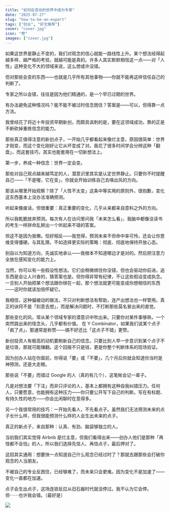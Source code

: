 ```yaml
---
title: "如何在变动的世界中成为专家"
date: "2025-07-27"
slug: "how-to-be-an-expert"
tags: ["创业", "好文推荐"]
cover: "cover.jpg"
icon: "😎"
images: ["cover.jpg"]
---
```

如果这世界是静止不变的，我们对观念的信心就能一路线性上升。某个想法经得起越多样、越严格的考验，就越可能是真的。许多人其实默默相信这一点——对「人性」这种变化不大的领域来说，这么想或许没错。



但对那些会变的东西——也就是几乎所有其他事物——你就不能再这样信任自己的判断了。



专家之所以会错，往往是因为他们精通的，是一个早已过期的世界。



有办法避免这种情况吗？能不能不被过时信念困住？答案是——可以，但得靠一点方法。



我曾经花了将近十年投资早期新创，而颇具讽刺的是，要在这领域成功，靠的正是不断砍掉重练信念的能力。



那些真正值得注意的新创点子，一开始几乎都看起来像烂主意，原因很简单：世界才刚变，而这个变化刚好让它从坏变成了对。我花了很多时间学会分辨这种「翻盘」，而这套技巧，其实也能套用在一切新想法上。



第一步，养成一种信念：世界一定会变。



那些对自己观点越来越笃定的人，潜意识里其实是认定世界静止。只要你不时提醒自己——「不是喔，它在变」，你就会开始训练自己去嗅出风的方向。



那该从哪里开始观察？除了「人性不太变」这条中等实用的原则外，很抱歉，变化这东西基本上没办法准确预测。



听起来像废话，但很重要：真正重要的变化，几乎从来都来自意料之外的方向。



所以我乾脆放弃预测。每次有人在访问里问我「未来怎么看」，我脑中都像没读书的考生一样拼命乱掰出一个听起来不错的答案。



但这不是因为我懒。恰好相反——我觉得，预测未来不但命中率可怜，还会让你思维变得僵硬。与其乱猜，不如选择更实际的策略：彻底、彻底地保持开放心态。



别自以为知道方向，先诚实地承认——我根本不知道哪边才是对的。然后把注意力全放在感知变化的能力上。



当然，你可以有一些假设性想法。它们会稍微绑住你没错，但也会驱动你前进。追东西是会让人兴奋的，猜答案也是。但你得非常有纪律，不让这些假设变成执念。
一旦别人开始把某个想法跟你绑在一起，那个想法就更可能变成你想相信的东西——这时你就该加倍怀疑它。



我相信，这种偏被动的做法，不只对判断想法有帮助，连产出想法也一样管用。真正的诀窍不是「刻意去想」，而是解决问题时，不打断那些莫名冒出来的直觉。



那些变化的风，常从某个领域专家的潜意识中吹出来。只要你对某件事够熟，一个突然跳出来的怪念头，几乎都有价值。
在 Y Combinator，如果我们说某个点子「疯了点」，那通常是称赞——搞不好还比「这点子不错」更赞。



新创投资人有极高的动机要刷新自己的信念。只要比别人早一步意识到某个点子不是垃圾，那就可能赚翻。这个回报不只是钱，更是你整个判断体系的现场验证。



因为创办人站在你面前，你得说「要」或「不要」，几个月后你就会知道你当时是神预测，还是大走眼。



那些说「不要」而错过 Google 的人（真的有几个），这笔帐会记一辈子。



凡是对想法要「下注」而非只评论的人，基本上都拥有这种自我纠错压力。任何人，只要愿意，也能拥有这种压力——你只要公开写下自己的判断。写在有标题、有持久性的地方——你会比闲聊时在意得多。



另一个我很常用的技巧：一开始先看人，不先看点子。虽然我们无法预测未来的点子长什么样，但我很能预测什么样的人会生出未来的点子。



真正的新点子，来自那种：认真、有劲、脑袋够独立的人。



当初我们其实觉得 Airbnb 是烂主意，但我们看得出来——创办人他们是那种「再怪都不会怕」的人，所以我们选择先信人、再信点子，最后押对了。



这招其实通用：想要快一点知道自己什么观念已经过时了？那就去跟那些会打破你观念的人当朋友。



不被自己的专业反困住，已经够难了，而未来只会更难。因为变化不是加速了——变化一直都在加速。



点子会生出点子，这场连锁反应从旧石器时代就没停过。我不认为它会停。
但⋯⋯也许我会错。（最好是）




![](https://prod-files-secure.s3.us-west-2.amazonaws.com/112d0858-5090-4d34-a606-b75eb8d65fd2/46476355-9cf3-4e99-9b7a-3531bc426380/1000202064.png?X-Amz-Algorithm=AWS4-HMAC-SHA256&X-Amz-Content-Sha256=UNSIGNED-PAYLOAD&X-Amz-Credential=ASIAZI2LB466RGW6H67O%2F20250727%2Fus-west-2%2Fs3%2Faws4_request&X-Amz-Date=20250727T192926Z&X-Amz-Expires=3600&X-Amz-Security-Token=IQoJb3JpZ2luX2VjEE4aCXVzLXdlc3QtMiJGMEQCIHnc36Yo400tbL%2BIoMDfbK1t%2FFmftLzKZPu4wFR8qVC8AiBWc3goUGlUjLjuByQ7hU8pATlapydm1jJwzWfkesHCFCr%2FAwh3EAAaDDYzNzQyMzE4MzgwNSIMAHDomA6Oi1Sj663JKtwDX2hJ4k3t8BgtAihTWfUkRZQIT%2FlVJIFGwWVoe%2FTLFc7RUxLFQM6SaLce9dnCV9U%2FHAzGZV2C4a8YEdlmmsXMkGTXuvaoi7hTXpCNjWToKNnwOR410%2FUTw2jIi%2B5dYfCKgTy8q3lzXzaIHMQHeITQIY68QpIzQitokXLjkDzhT5S5Bm%2BV%2FN8mKvLtAj0XEgI1X85sOFp3VCes0RuUQba%2BKd7gWHevOQpnwpffTgAofnnk7g3O5InVJUIbVwqe%2FBCZrSulrLeMlzYtlPcVXnpz2lXVjCHnArVZ3XpCLjgRsl0aWJxAVeU0HCM13TyyKTN%2BEm%2FjVdd3PHA1kOgUH6cEkO0DSAOucvzmAYAdwoc0PheGd2H6uhrT4c1%2FBAGElk3oWirI5KpMKeLR3wyQ6SISKhOaXf4w13aTrfgxo%2FDsybsp6XTS4gD83Q2jYp3QGezsSYvNelM6RujZ8r4hQp4cIC3BCcEtZilIxl0hplYWYhelpydPqGJ24mG%2BZ9EtYupnRy%2F%2BNYJNbF6K30N6sdAiOUymsi5MgoYRr7zcMNKJu9qyT0kCgFBNRe9wiReyTcSn40S3Se4EYACkJIzmdQAI7rJNIIn3uVBKlFxclFIWpSOgXLKeysShARUfjRMwlOWYxAY6pgHisu5bCw0EwiK4%2FjuPD7KthwJzcl1xW%2BT0nsbdDMUYCaFtjnNi7KIKNiBSi8C04U5fRg%2FoFN1q%2BfqVctWz%2B4tX7dWjV3bjJW1syzDLYpsHANRTlTGJJO%2Bd5sYQb6WO0bhOuYTc8YUrfzGi4GuRtld6c%2Bcnx1QWRSn7fylDnKbix1eMh7HZj572Vckqtsri%2FKw5WxN4ViX9ammcuuUqD802mviiG8vN&X-Amz-Signature=75e918b4aca0f4c6b0a1f7d3ff2bf29a58f43d7e7a82554bc77ffb5885136268&X-Amz-SignedHeaders=host&x-amz-checksum-mode=ENABLED&x-id=GetObject)

